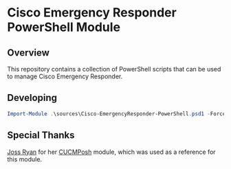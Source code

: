 # Cisco Emergency Responder PowerShell Module

## Overview

This repository contains a collection of PowerShell scripts that can be used to manage Cisco Emergency Responder.

## Developing

```powershell
Import-Module .\sources\Cisco-EmergencyResponder-PowerShell.psd1 -Force
```

## Special Thanks

[Joss Ryan](https://github.com/jossryan) for her [CUCMPosh](https://github.com/jossryan/CUCMPosh) module, which was used as a reference for this module.
